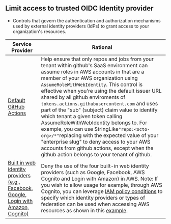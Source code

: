 ## Limit access to trusted OIDC Identity provider

* Controls that govern the authentication and authorization mechanisms used by external identity providers (IdPs) to grant access to your organization's resources.


| Service Provider | Rational | 
|-------------|-------------|
|[Default GitHub Actions](https://docs.github.com/en/actions/security-for-github-actions/security-hardening-your-deployments/configuring-openid-connect-in-amazon-web-services) | Help ensure that only repos and jobs from your tenant within github's SaaS environment can assume roles in AWS accounts in that are a member of your AWS organization using `AssumeRoleWithWebIdentity`. This control is effective when you're using the default issuer URL shared by all github enviroments of `tokens.actions.githubusercontent.com` and uses part of the "sub" (subject)  claim value to identify which tenant a given token calling AssumeRoleWithWebIdentity belongs to. For example, you can use StringLike`"repo:<octo-org>/*"`replacing <octo-org> with the expected value of your "enterprise slug" to deny access to your AWS accounts from github actions, except when the github action belongs to your tenant of github.|
|[Built in web identity providers (e.g., Facebook, Google, Login with Amazon, Cognito)](https://docs.aws.amazon.com/IAM/latest/UserGuide/reference_policies_iam-condition-keys.html#:~:text=Login%20with%20Amazon-,Facebook,-This%20tab%20explains) | Deny the use of the four built-in web identity providers (such as Google, Facebook, AWS Cognito and Login with Amazon) in AWS. Note: If you wish to allow usage for example, through AWS Cognito, you can leverage [IAM policy conditions](https://docs.aws.amazon.com/IAM/latest/UserGuide/reference_policies_iam-condition-keys.html#:~:text=Default-,Amazon,-Cognito) to specify which identity providers or types of federation can be used when accessing AWS resources as shown in this [example](https://docs.aws.amazon.com/cognito/latest/developerguide/iam-roles.html#trust-policies).|
